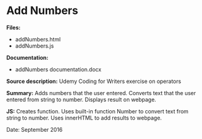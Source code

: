 # Add Numbers

**Files:** 
* addNumbers.html
* addNumbers.js

**Documentation:**
* addNumbers documentation.docx

**Source description:** Udemy Coding for Writers exercise on operators

**Summary:** Adds numbers that the user entered. Converts text that the user entered from string to number. Displays result on webpage.  

**JS:** Creates function. Uses built-in function Number to convert text from string to number. Uses innerHTML to add results to webpage.

Date: September 2016